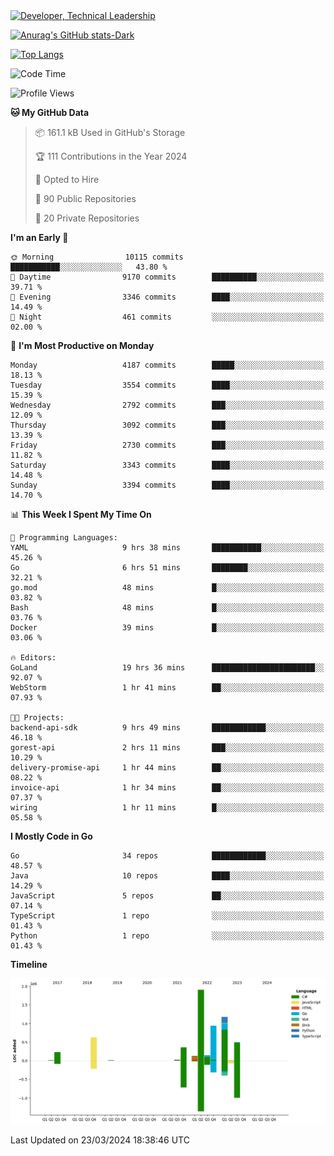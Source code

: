 <div>
  <a href="https://www.linkedin.com/in/arielpineiro/" target="_blank" rel="nofollow noopener noreferrer">
    <img src="https://img.shields.io/badge/-LinkedIn-%230077B5?style=for-the-badge&logo=linkedin&logoColor=white" alt="Developer, Technical Leadership" title="Ariel Piñeiro">
  </a>
</div>

[![Anurag's GitHub stats-Dark](https://github-readme-stats.vercel.app/api?username=arielsrv&show_icons=true&theme=dark#gh-dark-mode-only)](https://github.com/anuraghazra/github-readme-stats#gh-dark-mode-only)

[![Top Langs](https://github-readme-stats.vercel.app/api/top-langs/?username=arielsrv&layout=compact&langs_count=10&theme=dark#gh-dark-mode-only)](https://github.com/anuraghazra/github-readme-stats&theme=dark#gh-dark-mode-only)

<!--START_SECTION:waka-->
![Code Time](http://img.shields.io/badge/Code%20Time-706%20hrs%2052%20mins-blue)

![Profile Views](http://img.shields.io/badge/Profile%20Views-1-blue)

**🐱 My GitHub Data** 

> 📦 161.1 kB Used in GitHub's Storage 
 > 
> 🏆 111 Contributions in the Year 2024
 > 
> 💼 Opted to Hire
 > 
> 📜 90 Public Repositories 
 > 
> 🔑 20 Private Repositories 
 > 
**I'm an Early 🐤** 

```text
🌞 Morning                10115 commits       ███████████░░░░░░░░░░░░░░   43.80 % 
🌆 Daytime                9170 commits        ██████████░░░░░░░░░░░░░░░   39.71 % 
🌃 Evening                3346 commits        ████░░░░░░░░░░░░░░░░░░░░░   14.49 % 
🌙 Night                  461 commits         ░░░░░░░░░░░░░░░░░░░░░░░░░   02.00 % 
```
📅 **I'm Most Productive on Monday** 

```text
Monday                   4187 commits        █████░░░░░░░░░░░░░░░░░░░░   18.13 % 
Tuesday                  3554 commits        ████░░░░░░░░░░░░░░░░░░░░░   15.39 % 
Wednesday                2792 commits        ███░░░░░░░░░░░░░░░░░░░░░░   12.09 % 
Thursday                 3092 commits        ███░░░░░░░░░░░░░░░░░░░░░░   13.39 % 
Friday                   2730 commits        ███░░░░░░░░░░░░░░░░░░░░░░   11.82 % 
Saturday                 3343 commits        ████░░░░░░░░░░░░░░░░░░░░░   14.48 % 
Sunday                   3394 commits        ████░░░░░░░░░░░░░░░░░░░░░   14.70 % 
```


📊 **This Week I Spent My Time On** 

```text
💬 Programming Languages: 
YAML                     9 hrs 38 mins       ███████████░░░░░░░░░░░░░░   45.26 % 
Go                       6 hrs 51 mins       ████████░░░░░░░░░░░░░░░░░   32.21 % 
go.mod                   48 mins             █░░░░░░░░░░░░░░░░░░░░░░░░   03.82 % 
Bash                     48 mins             █░░░░░░░░░░░░░░░░░░░░░░░░   03.76 % 
Docker                   39 mins             █░░░░░░░░░░░░░░░░░░░░░░░░   03.06 % 

🔥 Editors: 
GoLand                   19 hrs 36 mins      ███████████████████████░░   92.07 % 
WebStorm                 1 hr 41 mins        ██░░░░░░░░░░░░░░░░░░░░░░░   07.93 % 

🐱‍💻 Projects: 
backend-api-sdk          9 hrs 49 mins       ████████████░░░░░░░░░░░░░   46.18 % 
gorest-api               2 hrs 11 mins       ███░░░░░░░░░░░░░░░░░░░░░░   10.29 % 
delivery-promise-api     1 hr 44 mins        ██░░░░░░░░░░░░░░░░░░░░░░░   08.22 % 
invoice-api              1 hr 34 mins        ██░░░░░░░░░░░░░░░░░░░░░░░   07.37 % 
wiring                   1 hr 11 mins        █░░░░░░░░░░░░░░░░░░░░░░░░   05.58 % 
```

**I Mostly Code in Go** 

```text
Go                       34 repos            ████████████░░░░░░░░░░░░░   48.57 % 
Java                     10 repos            ████░░░░░░░░░░░░░░░░░░░░░   14.29 % 
JavaScript               5 repos             ██░░░░░░░░░░░░░░░░░░░░░░░   07.14 % 
TypeScript               1 repo              ░░░░░░░░░░░░░░░░░░░░░░░░░   01.43 % 
Python                   1 repo              ░░░░░░░░░░░░░░░░░░░░░░░░░   01.43 % 
```



**Timeline**

![Lines of Code chart](https://raw.githubusercontent.com/arielsrv/arielsrv/main/assets/bar_graph.png)


 Last Updated on 23/03/2024 18:38:46 UTC
<!--END_SECTION:waka-->
